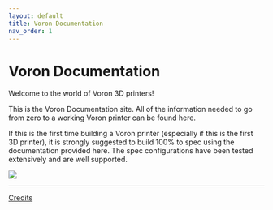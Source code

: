 ```yaml
---
layout: default
title: Voron Documentation
nav_order: 1
---
```


# Voron Documentation

Welcome to the world of Voron 3D printers!

This is the Voron Documentation site. All of the information needed to go from zero to a working Voron printer can be found here.

If this is the first time building a Voron printer (especially if this is the first 3D printer), it is strongly suggested to build 100% to spec using the documentation provided here.  The spec configurations have been tested extensively and are well supported.

![](./images/Voron2.jpg)

***

[Credits](./credits.md)
